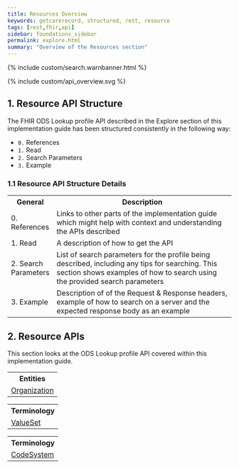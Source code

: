 ```yaml
---
title: Resources Overview
keywords: getcarerecord, structured, rest, resource
tags: [rest,fhir,api]
sidebar: foundations_sidebar
permalink: explore.html
summary: "Overview of the Resources section"
---
```


{% include custom/search.warnbanner.html %}

{% include custom/api_overview.svg %}

## 1. Resource API Structure ##

The FHIR ODS Lookup profile API described in the Explore section of this implementation guide has been structured consistently in the following way:
- `0.` References
- `1.` Read
- `2.` Search Parameters
- `3.` Example

### 1.1 Resource API Structure Details ###

<table style="min-width:100%;width:100%">
<tr id="clinical">
<th style="width:20%;">General</th>
<th style="width:80%;">Description </th>
</tr>
<tr>
<td>0. References</td>
<td>Links to other parts of the implementation guide which might help with context and understanding the APIs described</td>
</tr>
<tr>
<td>1. Read</td>
<td>A description of how to get the API</td>
</tr>
<tr>
<td>2. Search Parameters</td>
<td>List of search parameters for the profile being described, including any tips for searching. This section shows examples of how to search using the provided search parameters</td>
</tr>
<tr>
<td>3. Example</td>
<td>Description of of the Request & Response headers, example of how to search on a server and the expected response body as an example</td>
</tr>
</table>

## 2. Resource APIs ##
This section looks at the ODS Lookup profile API covered within this implementation guide.


<table style="min-width:100%;width:100%">

<tr>
<th>Entities</th>
</tr>
<tr>
<td><a href="api_entity_organisation.html">Organization</a></td>
</tr>
</table>


<table style="min-width:100%;width:100%">
<th>Terminology</th>

<tr>
<td><a href="api_foundation_valueset.html">ValueSet</a></td>
</tr>
</table>

<table style="min-width:100%;width:100%">
<th>Terminology</th>

<tr>
<td><a href="api_foundation_codesystem.html">CodeSystem</a></td>
</tr>
</table>